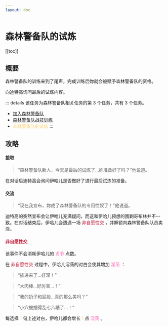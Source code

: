 ```yaml
---
layout: doc
---
```


# 森林警备队的试炼

[[toc]]

## 概要

森林警备队的训练来到了尾声，完成训练后妳就会被赋予森林警备队的资格。

向迪特高询问最后的试炼内容。

::: details 该任务为森林警备队相关任务的第 3 个任务，共有 3 个任务。
- [加入森林警备队](forest-squad-join)
- [森林警备队战技训练](forest-squad-training)
- <span style="color: #ffd580">森林警备队的试炼</span>
:::

## 攻略

#### 接取

> “森林警备队新人，今天是最后的试炼了…妳准备好了吗？”他说道。

在对话后迪特高会询问伊哈儿是否做好了进行最后试炼的准备。

#### 交流

> “现在我宣布，妳成了森林警备队的专用性奴了！”他说道。

迪特高的突然宣布会让伊哈儿充满疑问，而这和伊哈儿预想的围剿哥布林并不一致。在对话结束后，伊哈儿会遭遇一场 <span style="color: #c41e3a">非自愿性交</span> ，并解锁向森林警备队队员卖淫。

#### <span style="color: #c41e3a">非自愿性交</span>

该事件不会消耗伊哈儿的 <span style="color: #ff69b4">贞节</span> 点数。

在 <span style="color: #c41e3a">非自愿性交</span> 过程中，伊哈儿淫荡的对白会使其增加 <span style="color: #ff69b4">淫荡</span> ：

> “插进来了…好深！”

> “大肉棒…好厉害…！”

> “我的奶子和屁股…真的那么美吗？”

> “小穴被插得乱七八糟了…！”

每选择 <span style="color: #ffd580">1</span> 句上述对白，伊哈儿都会增长 <span style="color: #ffd580">1</span> 点 <span style="color: #ff69b4">淫荡</span> 。
